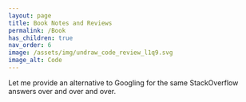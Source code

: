 ```yaml
---
layout: page
title: Book Notes and Reviews
permalink: /Book
has_children: true
nav_order: 6
image: /assets/img/undraw_code_review_l1q9.svg
image_alt: Code
---
```


Let me provide an alternative to Googling for the same StackOverflow answers over and over and over.